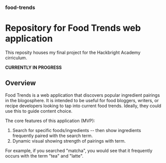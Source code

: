 ### food-trends
# Repository for Food Trends web application

This reposity houses my final project for the Hackbright Academy cirriculum.

__CURRENTLY IN PROGRESS__

## Overview
Food Trends is a web application that discovers popular ingredient pairings in 
the blogosphere. It is intended to be useful for food bloggers, writers, or 
recipe developers looking to tap into current food trends. Ideally, they could 
use this to guide content choice.

The core features of this application (MVP):
1) Search for specific foods/ingredients -- then show ingredients frequently 
    paired with the search term.
2) Dynamic visual showing strength of pairings with term.

For example, if you searched "matcha", you would see that it frequently occurs with the term "tea" and "latte".
